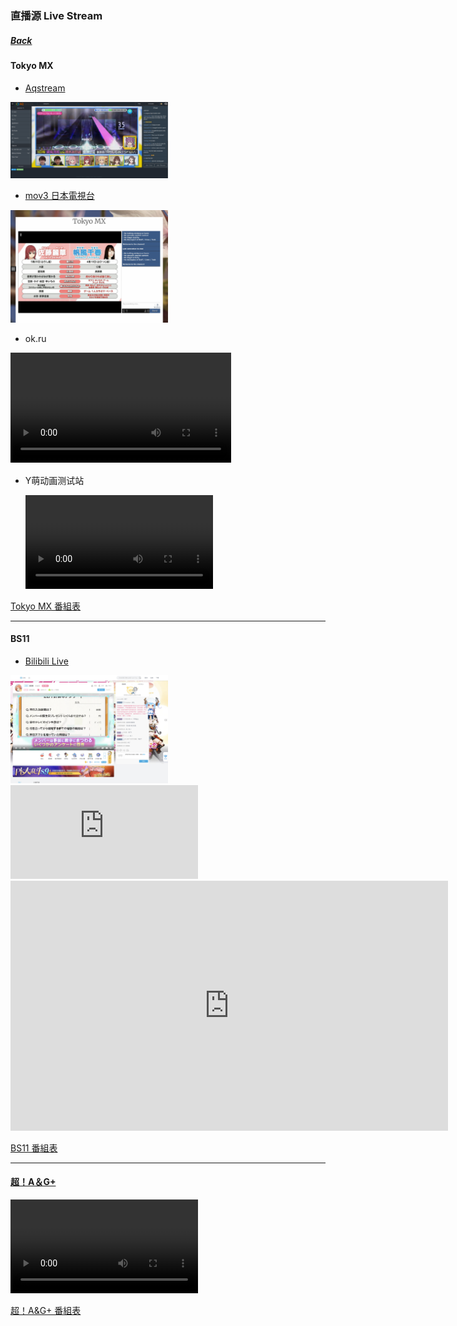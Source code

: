 ### 直播源 Live Stream
##### [Back](../readme.md)

#### Tokyo MX
<!--
- <a target="_blank" rel="noopener noreferrer" href="http://dsgstng.herokuapp.com/tv">Dテレ</a><br>
<img src="../Img/dsgstng.JPG" alt="dsgstng" width="50%">
-->
- <a target="_blank" rel="noopener noreferrer" href="https://aqstream.com/jp/tmx/Tokyo-MX">Aqstream</a><br>
<img src="../Img/aqstream.png" alt="aqstream" width="50%">

- <a target="_blank" rel="noopener noreferrer" href="http://mov3.co/tokyomx/">mov3 日本電視台</a><br>
<img src="../Img/mov3.jpeg" alt="mov3.co" width="50%">

- ok.ru<br>

<!--
エムキャス MX CASTING (1280x720): http://movie.mcas.jp/mcas/mx1_2/chunklist.m3u8<br>
us195 (960x540) : https://cdn.us195.jpnettv.live/jptv/kanto_tokyo_mx1_540/playlist.m3u8<br>
jpth10 (960x540) : https://cdn.jpth10.jpnettv.live/jptv/kanto_tokyo_mx1_540/playlist.m3u8<br>
2103 (640x360) : http://redlabmcdn.s.llnwi.net/jp01/ryowa8/index.m3u8<br>
2108 (960x540) : http://1.179.247.11:1935/jptv/kanto_tokyo_mx1_540/playlist.m3u8
-->

  <video width="70%" id="my_video_1" class="video-js vjs-fluid vjs-default-skin" controls preload="auto"  data-setup='{}'>
    <source src="//ok.ru/videoembed/3176970985207" type="application/x-mpegURL">
  <p>Your browser does not support this HLS element.</p>
  </video>

<script>
var player = videojs('my_video_1');
player.play();
</script>

<!--
<iframe src="//ok.ru/videoembed/3176970985207" scrolling="no" frameborder="0" width="vw" height="vh" allowfullscreen="true" webkitallowfullscreen="true" mozallowfullscreen="true"></iframe>
-->

- Y萌动画测试站<br>

  <video width="vw" height="vh" id="my_video_1" class="video-js vjs-fluid vjs-default-skin" controls preload="auto"  data-setup='{}'>
    <source src="http://slb.live.ymoemoe.cn/live/31484_6f169f01112711eab04e6c92bf487b62.m3u8" type="application/x-mpegURL">
  <p>Your browser does not support this HLS element.</p>
  </video>
  
<script>
var player = videojs('my_video_1');
player.play();
</script>

<a target="_blank" rel="noopener noreferrer" href="https://s.mxtv.jp/bangumi/">Tokyo MX 番組表</a>
<hr>

#### BS11
- <a target="_blank" rel="noopener noreferrer" href="https://live.bilibili.com/10112">Bilibili Live</a><br>
<img src="../Img/BS11_BLive.jpg" alt="BS11_BLive" width="50%">

<iframe style="width: vw; height: vh" src="https://www.bilibili.com/blackboard/live/live-activity-player.html?cid=10112&quality=1" frameborder="no"   framespacing="0" scrolling="no" allow="autoplay; encrypted-media" allowfullscreen="true"></iframe>

<iframe style="width: 700px;height: 400px;" src="https://www.bilibili.com/blackboard/live/live-activity-player.html?cid=26637&quality=1" frameborder="no"    framespacing="0" scrolling="no" allow="autoplay; encrypted-media" allowfullscreen="true"></iframe>

<a target="_blank" rel="noopener noreferrer" href="https://www.bs11.jp/program/">BS11 番組表</a>
<hr>

<h4><a target="_blank" rel="noopener noreferrer" href="https://www.uniqueradio.jp/agplayer5/player.php">超！A＆G+</a></h4>

  <video width="vw" height="vh" id="my_video_1" class="video-js vjs-fluid vjs-default-skin" controls preload="auto"  data-setup='{}'>
    <source src="https://fms2.uniqueradio.jp/agqr10/aandg1.m3u8" type="application/x-mpegURL">
  <p>Your browser does not support this HLS element.</p>
  </video>
  
<script>
var player = videojs('my_video_1');
player.play();
</script>

<a target="_blank" rel="noopener noreferrer" href="https://www.agqr.jp/timetable/streaming.html">超！A&G+ 番組表</a>

<!--
http://www.uniqueradio.jp/agplayerf/hls/Active.m3u8
-->
